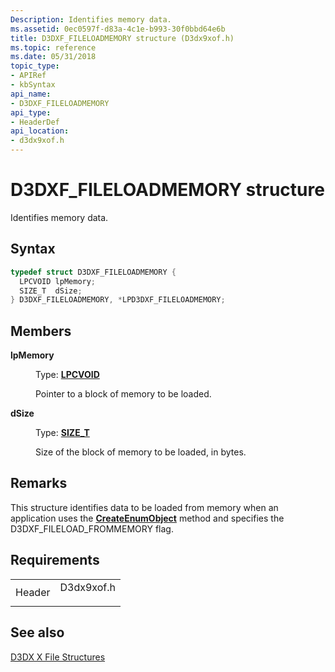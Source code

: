 ```yaml
---
Description: Identifies memory data.
ms.assetid: 0ec0597f-d83a-4c1e-b993-30f0bbd64e6b
title: D3DXF_FILELOADMEMORY structure (D3dx9xof.h)
ms.topic: reference
ms.date: 05/31/2018
topic_type: 
- APIRef
- kbSyntax
api_name: 
- D3DXF_FILELOADMEMORY
api_type: 
- HeaderDef
api_location: 
- d3dx9xof.h
---
```


# D3DXF\_FILELOADMEMORY structure

Identifies memory data.

## Syntax


```C++
typedef struct D3DXF_FILELOADMEMORY {
  LPCVOID lpMemory;
  SIZE_T  dSize;
} D3DXF_FILELOADMEMORY, *LPD3DXF_FILELOADMEMORY;
```



## Members

<dl> <dt>

**lpMemory**
</dt> <dd>

Type: **[**LPCVOID**](https://msdn.microsoft.com/library/Aa383751(v=VS.85).aspx)**

</dd> <dd>

Pointer to a block of memory to be loaded.

</dd> <dt>

**dSize**
</dt> <dd>

Type: **[**SIZE\_T**](https://msdn.microsoft.com/library/Aa383751(v=VS.85).aspx)**

</dd> <dd>

Size of the block of memory to be loaded, in bytes.

</dd> </dl>

## Remarks

This structure identifies data to be loaded from memory when an application uses the [**CreateEnumObject**](id3dxfile--createenumobject.md) method and specifies the D3DXF\_FILELOAD\_FROMMEMORY flag.

## Requirements



|                   |                                                                                       |
|-------------------|---------------------------------------------------------------------------------------|
| Header<br/> | <dl> <dt>D3dx9xof.h</dt> </dl> |



## See also

<dl> <dt>

[D3DX X File Structures](dx9-graphics-reference-d3dx-x-file-structures.md)
</dt> </dl>

 

 




